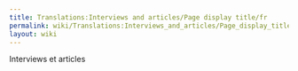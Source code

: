 ```yaml
---
title: Translations:Interviews and articles/Page display title/fr
permalink: wiki/Translations:Interviews_and_articles/Page_display_title/fr/
layout: wiki
---
```


Interviews et articles
